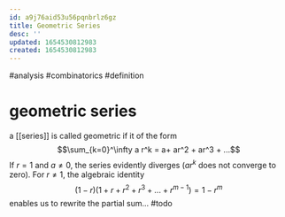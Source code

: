 ```yaml
---
id: a9j76aid53u56pqnbrlz6gz
title: Geometric Series
desc: ''
updated: 1654530812983
created: 1654530812983
---
```

#analysis #combinatorics #definition 
# geometric series
a [[series]] is called geometric if it of the form
$$\sum_{k=0}^\infty a r^k = a+ ar^2 + ar^3 + ...$$
If $r=1$ and $a \neq 0$, the series evidently diverges ($ar^k$ does not converge to zero).  For $r \neq 1$, the algebraic identity
$$(1-r)(1+r+r^2 + r^3 + ... + r^{m-1}) = 1 - r^m$$
enables us to rewrite the partial sum... #todo
